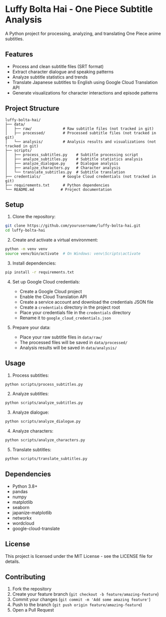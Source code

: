 # Luffy Bolta Hai - One Piece Subtitle Analysis

A Python project for processing, analyzing, and translating One Piece anime subtitles.

## Features

- Process and clean subtitle files (SRT format)
- Extract character dialogue and speaking patterns
- Analyze subtitle statistics and trends
- Translate Japanese subtitles to English using Google Cloud Translation API
- Generate visualizations for character interactions and episode patterns

## Project Structure

```
luffy-bolta-hai/
├── data/
│   ├── raw/              # Raw subtitle files (not tracked in git)
│   ├── processed/        # Processed subtitle files (not tracked in git)
│   └── analysis/         # Analysis results and visualizations (not tracked in git)
├── scripts/
│   ├── process_subtitles.py    # Subtitle processing script
│   ├── analyze_subtitles.py    # Subtitle statistics analysis
│   ├── analyze_dialogue.py     # Dialogue analysis
│   ├── analyze_characters.py   # Character analysis
│   └── translate_subtitles.py  # Subtitle translation
├── credentials/          # Google Cloud credentials (not tracked in git)
├── requirements.txt      # Python dependencies
└── README.md            # Project documentation
```

## Setup

1. Clone the repository:
```bash
git clone https://github.com/yourusername/luffy-bolta-hai.git
cd luffy-bolta-hai
```

2. Create and activate a virtual environment:
```bash
python -m venv venv
source venv/bin/activate  # On Windows: venv\Scripts\activate
```

3. Install dependencies:
```bash
pip install -r requirements.txt
```

4. Set up Google Cloud credentials:
   - Create a Google Cloud project
   - Enable the Cloud Translation API
   - Create a service account and download the credentials JSON file
   - Create a `credentials` directory in the project root
   - Place your credentials file in the `credentials` directory
   - Rename it to `google_cloud_credentials.json`

5. Prepare your data:
   - Place your raw subtitle files in `data/raw/`
   - The processed files will be saved in `data/processed/`
   - Analysis results will be saved in `data/analysis/`

## Usage

1. Process subtitles:
```bash
python scripts/process_subtitles.py
```

2. Analyze subtitles:
```bash
python scripts/analyze_subtitles.py
```

3. Analyze dialogue:
```bash
python scripts/analyze_dialogue.py
```

4. Analyze characters:
```bash
python scripts/analyze_characters.py
```

5. Translate subtitles:
```bash
python scripts/translate_subtitles.py
```

## Dependencies

- Python 3.8+
- pandas
- numpy
- matplotlib
- seaborn
- japanize-matplotlib
- networkx
- wordcloud
- google-cloud-translate

## License

This project is licensed under the MIT License - see the LICENSE file for details.

## Contributing

1. Fork the repository
2. Create your feature branch (`git checkout -b feature/amazing-feature`)
3. Commit your changes (`git commit -m 'Add some amazing feature'`)
4. Push to the branch (`git push origin feature/amazing-feature`)
5. Open a Pull Request 
